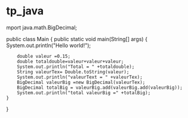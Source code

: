 # tp_java
mport java.math.BigDecimal;

public class Main {
    public static void main(String[] args) {
        System.out.println("Hello world!");

        double valeur =0.15;
        double totaldouble=valeur+valeur+valeur;
        System.out.println("Total = " +totaldouble);
        String valeurTex= Double.toString(valeur);
        System.out.println("valeurText = " +valeurTex);
        BigDecimal valeurBig =new BigDecimal(valeurTex);
        BigDecimal totalBig = valeurBig.add(valeurBig.add(valeurBig));
        System.out.println("total valeurBig =" +totalBig);
    }

}

